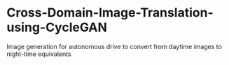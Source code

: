 # Cross-Domain-Image-Translation-using-CycleGAN
Image generation for autonomous drive to convert from daytime images to night-time equivalents
